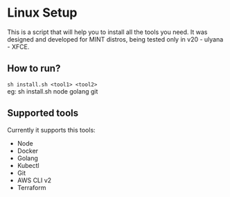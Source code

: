 # Linux Setup
This is a script that will help you to install all the tools you need.
It was designed and developed for MINT distros, being tested only in v20 - ulyana - XFCE.

## How to run?
`sh install.sh <tool1> <tool2>`\
eg: sh install.sh node golang git

## Supported tools
Currently it supports this tools:
- Node
- Docker
- Golang
- Kubectl
- Git
- AWS CLI v2
- Terraform